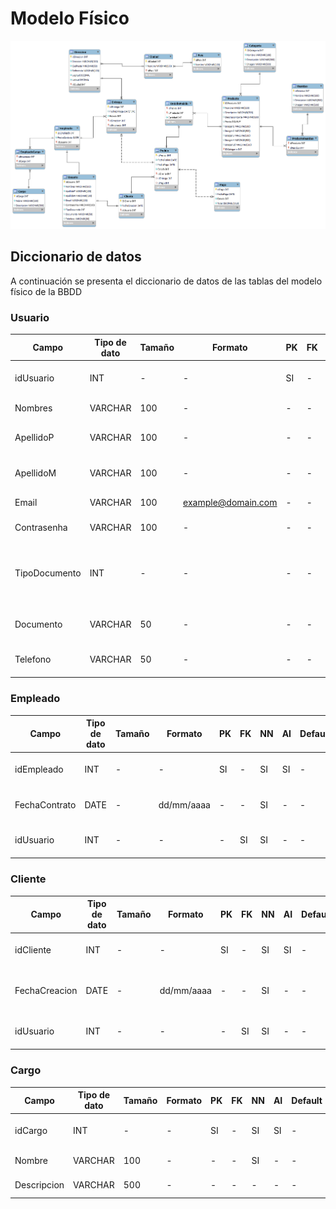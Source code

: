 # Modelo Físico
![Modelo Fisico](./ModeloFisico.png)

## Diccionario de datos
A continuación se presenta el diccionario de datos de las tablas del modelo físico de la BBDD

### Usuario
| Campo | Tipo de dato | Tamaño | Formato | PK | FK | NN | AI | Default | Descripción |
| ----- | ------------ | ------ | ------- | --- | --- | --- | --- | ------- | ----------- |
| idUsuario | INT | - | - | SI | - | SI | SI | - | Identificador primario del usuario |
| Nombres | VARCHAR | 100 | - | - | - | SI | - | - | Nombres del usuario |
| ApellidoP | VARCHAR | 100 | - | - | - | SI | - | - | Apellido paterno del usuario |
| ApellidoM | VARCHAR | 100 | - | - | - | SI | - | - | Apellido materno del usuario |
| Email | VARCHAR | 100 | example@domain.com | - | - | SI | - | - | Email del usuario |
| Contrasenha | VARCHAR | 100 | - | - | - | SI | - | - | Contraseña del usuario |
| TipoDocumento | INT | - | - | - | - | SI | - | 1 | Tipo de documento: (1 - DNI) / (2 - Carnet de extranjería) |
| Documento | VARCHAR | 50 | - | - | - | SI | - | - | Nº de documento del usuario |
| Telefono | VARCHAR | 50 | - | - | - | SI | - | - | Nº de teléfono del usuario |

### Empleado
| Campo | Tipo de dato | Tamaño | Formato | PK | FK | NN | AI | Default | Descripción |
| ----- | ------------ | ------ | ------- | --- | --- | --- | --- | ------- | ----------- |
| idEmpleado | INT | - | - | SI | - | SI | SI | - | Identificador primario del empleado |
| FechaContrato | DATE | - | dd/mm/aaaa | - | - | SI | - | - | Fecha de contrato del empleado |
| idUsuario | INT | - | - | - | SI | SI | - | - | Identificador primario del usuario |

### Cliente
| Campo | Tipo de dato | Tamaño | Formato | PK | FK | NN | AI | Default | Descripción |
| ----- | ------------ | ------ | ------- | --- | --- | --- | --- | ------- | ----------- |
| idCliente | INT | - | - | SI | - | SI | SI | - | Identificador primario del cliente |
| FechaCreacion | DATE | - | dd/mm/aaaa | - | - | SI | - | - | Fecha de creación del usuario del cliente |
| idUsuario | INT | - | - | - | SI | SI | - | - | Identificador primario del usuario |

### Cargo
| Campo | Tipo de dato | Tamaño | Formato | PK | FK | NN | AI | Default | Descripción |
| ----- | ------------ | ------ | ------- | --- | --- | --- | --- | ------- | ----------- |
| idCargo | INT | - | - | SI | - | SI | SI | - | Identificador primario del cargo |
| Nombre | VARCHAR | 100 | - | - | - | SI | - | - | Nombre del cargo |
| Descripcion | VARCHAR | 500 | - | - | - | - | - | - | Descipción del cargo |
